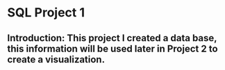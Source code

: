 # SQL Project 1

<h2> Introduction: This project I created a data base, this information will be used later in Project 2 to create a visualization. <h2>

